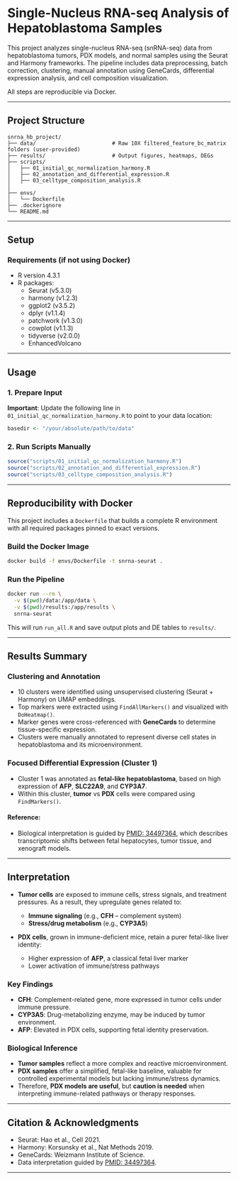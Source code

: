 # Single-Nucleus RNA-seq Analysis of Hepatoblastoma Samples

This project analyzes single-nucleus RNA-seq (snRNA-seq) data from hepatoblastoma tumors, PDX models, and normal samples using the Seurat and Harmony frameworks. The pipeline includes data preprocessing, batch correction, clustering, manual annotation using GeneCards, differential expression analysis, and cell composition visualization.

All steps are reproducible via Docker.

---

## Project Structure

```
snrna_hb_project/
├── data/                        # Raw 10X filtered_feature_bc_matrix folders (user-provided)
├── results/                     # Output figures, heatmaps, DEGs
├── scripts/
│   ├── 01_initial_qc_normalization_harmony.R
│   ├── 02_annotation_and_differential_expression.R
│   ├── 03_celltype_composition_analysis.R
│   
├── envs/
│   └── Dockerfile
├── .dockerignore
└── README.md
```

---

## Setup

### Requirements (if not using Docker)

- R version 4.3.1
- R packages:
  - Seurat (v5.3.0)
  - harmony (v1.2.3)
  - ggplot2 (v3.5.2)
  - dplyr (v1.1.4)
  - patchwork (v1.3.0)
  - cowplot (v1.1.3)
  - tidyverse (v2.0.0)
  - EnhancedVolcano

---

## Usage

### 1. Prepare Input
  
**Important**: Update the following line in `01_initial_qc_normalization_harmony.R` to point to your data location:

```r
basedir <- "/your/absolute/path/to/data"
```

### 2. Run Scripts Manually

```r
source("scripts/01_initial_qc_normalization_harmony.R")
source("scripts/02_annotation_and_differential_expression.R")
source("scripts/03_celltype_composition_analysis.R")
```

---

## Reproducibility with Docker

This project includes a `Dockerfile` that builds a complete R environment with all required packages pinned to exact versions.

### Build the Docker Image

```bash
docker build -f envs/Dockerfile -t snrna-seurat .
```

### Run the Pipeline

```bash
docker run --rm \
  -v $(pwd)/data:/app/data \
  -v $(pwd)/results:/app/results \
  snrna-seurat
```

This will run `run_all.R` and save output plots and DE tables to `results/`.

---

## Results Summary

### Clustering and Annotation

- 10 clusters were identified using unsupervised clustering (Seurat + Harmony) on UMAP embeddings.
- Top markers were extracted using `FindAllMarkers()` and visualized with `DoHeatmap()`.
- Marker genes were cross-referenced with **GeneCards** to determine tissue-specific expression.
- Clusters were manually annotated to represent diverse cell states in hepatoblastoma and its microenvironment.

### Focused Differential Expression (Cluster 1)

- Cluster 1 was annotated as **fetal-like hepatoblastoma**, based on high expression of **AFP**, **SLC22A9**, and **CYP3A7**.
- Within this cluster, **tumor** vs **PDX** cells were compared using `FindMarkers()`.

#### Reference:
- Biological interpretation is guided by [PMID: 34497364](https://pubmed.ncbi.nlm.nih.gov/34497364), which describes transcriptomic shifts between fetal hepatocytes, tumor tissue, and xenograft models.

---

## Interpretation

- **Tumor cells** are exposed to immune cells, stress signals, and treatment pressures. As a result, they upregulate genes related to:
  - **Immune signaling** (e.g., **CFH** – complement system)
  - **Stress/drug metabolism** (e.g., **CYP3A5**)

- **PDX cells**, grown in immune-deficient mice, retain a purer fetal-like liver identity:
  - Higher expression of **AFP**, a classical fetal liver marker
  - Lower activation of immune/stress pathways

### Key Findings

- **CFH**: Complement-related gene, more expressed in tumor cells under immune pressure.
- **CYP3A5**: Drug-metabolizing enzyme, may be induced by tumor environment.
- **AFP**: Elevated in PDX cells, supporting fetal identity preservation.

### Biological Inference

- **Tumor samples** reflect a more complex and reactive microenvironment.
- **PDX samples** offer a simplified, fetal-like baseline, valuable for controlled experimental models but lacking immune/stress dynamics.
- Therefore, **PDX models are useful**, but **caution is needed** when interpreting immune-related pathways or therapy responses.

---
## Citation & Acknowledgments

- Seurat: Hao et al., Cell 2021.
- Harmony: Korsunsky et al., Nat Methods 2019.
- GeneCards: Weizmann Institute of Science.
- Data interpretation guided by [PMID: 34497364](https://pubmed.ncbi.nlm.nih.gov/34497364).

---

